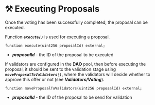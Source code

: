 # ⚒ Executing Proposals

Once the voting has been successfully completed, the proposal can be executed.

Function ***`execute()`*** is used for executing a proposal.

```solidity
function execute(uint256 proposalId) external;
```
- ***proposalId*** - the ID of the proposal to be executed

If validators are configured in the **DAO** pool, then before executing the proposal, it should be sent to the validation stage using ***`moveProposalToValidators()`***, where the validators will decide whether to approve this offer or not (see ***Validators/Voting***).

```solidity
function moveProposalToValidators(uint256 proposalId) external;
```
- ***proposalId*** - the ID of the proposal to be send for validation
